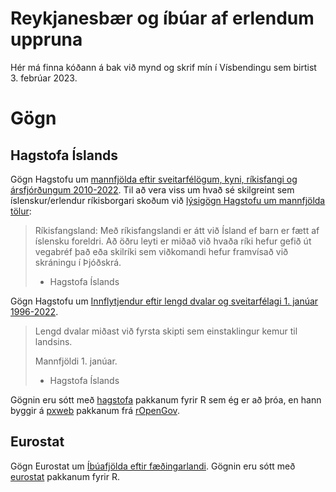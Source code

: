 # Reykjanesbær og íbúar af erlendum uppruna

Hér má finna kóðann á bak við mynd og skrif mín í Vísbendingu sem birtist 3. febrúar 2023.


# Gögn

## Hagstofa Íslands

Gögn Hagstofu um [mannfjölda eftir sveitarfélögum, kyni, ríkisfangi og ársfjórðungum 2010-2022](https://px.hagstofa.is/pxis/pxweb/is/Ibuar/Ibuar__mannfjoldi__2_byggdir__sveitarfelog/MAN10001.px). Til að vera viss um hvað sé skilgreint sem íslenskur/erlendur ríkisborgari skoðum við [lýsigögn Hagstofu um mannfjölda tölur](https://hagstofa.is/utgafur/lysigogn/lysigogn/?fileId=19525):

> Ríkisfangsland: Með ríkisfangslandi er átt við Ísland ef barn er fætt af íslensku foreldri. Að öðru leyti er miðað við hvaða ríki hefur gefið út vegabréf það eða skilríki sem viðkomandi hefur framvísað við skráningu í Þjóðskrá.
>
> - Hagstofa Íslands

Gögn Hagstofu um [Innflytjendur eftir lengd dvalar og sveitarfélagi 1. janúar 1996-2022](https://px.hagstofa.is/pxis/pxweb/is/Ibuar/Ibuar__mannfjoldi__3_bakgrunnur__Uppruni/MAN43007.px).

> Lengd dvalar miðast við fyrsta skipti sem einstaklingur kemur til landsins.
>
> Mannfjöldi 1. janúar.
>
> - Hagstofa Íslands

Gögnin eru sótt með [hagstofa](https://github.com/bgautijonsson/hagstofa) pakkanum fyrir R sem ég er að þróa, en hann byggir á [pxweb](https://ropengov.github.io/pxweb/) pakkanum frá [rOpenGov](https://ropengov.org/).

## Eurostat

Gögn Eurostat um [Íbúafjölda eftir fæðingarlandi](https://ec.europa.eu/eurostat/databrowser/view/tps00178/default/table?lang=en). Gögnin eru sótt með [eurostat](https://ropengov.github.io/eurostat/) pakkanum fyrir R.
